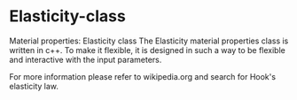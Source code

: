 Elasticity-class
================

Material properties: Elasticity class
The Elasticity material properties class is written in c++.
To make it flexible, it is designed in such a way to be flexible and 
interactive with the input parameters.

For more information please refer to wikipedia.org and search for Hook's elasticity law.
